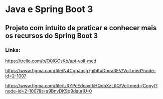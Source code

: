 # Java e Spring Boot 3

## Projeto com intuito de praticar e conhecer mais os recursos do Spring Boot 3

### Links:

https://trello.com/b/O0lGCsKb/api-voll-med


https://www.figma.com/file/N4CgpJqsg7gjbKuDmra3EV/Voll.med?node-id=2-1007

https://www.figma.com/file/URYPcEdcoxtkHQobXzLtIQ/Voll.med-(Copy)?node-id=2-1007&t=a9BnvDKSq9daurIU-0

